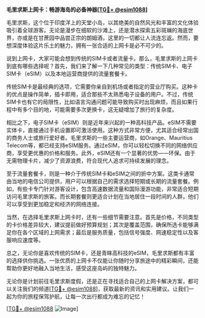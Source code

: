 **毛里求斯上网卡：畅游海岛的必备神器[[TG💪+ @esim1088](https://t.me/s/esim1088)]**

毛里求斯，这个位于印度洋上的天堂小岛，以其绝美的自然风光和丰富的文化体验吸引着全球游客。无论是漫步在细软的沙滩上，还是潜水探索五彩斑斓的海底世界，亦或是在甘蔗园中品尝正宗的朗姆酒，这里的一切都让人流连忘返。然而，要想深度体验这片乐土的魅力，拥有一张合适的上网卡是必不可少的。

说到上网卡，大家可能会想到传统的SIM卡或者流量卡。那么，毛里求斯的上网卡到底有哪些选择呢？首先，我们来了解一下几种常见的类型：传统SIM卡、电子SIM卡（eSIM）以及本地运营商提供的流量套餐卡。

传统SIM卡是最经典的选项，它需要你亲自到机场或者指定的营业厅购买。这种卡的优点是操作简单，插卡即用，适合那些不太熟悉电子设备的用户。不过，传统SIM卡也有它的局限性，比如语言沟通问题可能导致购买时出现麻烦，而且如果行程中有多个目的地，可能需要多次更换卡，这无疑增加了旅行的复杂度。

相比之下，电子SIM卡（eSIM）则是近年来兴起的一种高科技产品。eSIM不需要实体卡，直接通过手机设置即可激活使用。这种方式非常方便，尤其适合经常出国的商务人士或旅行爱好者。毛里求斯的一些主要运营商，如Orange、Mauritius Telecom等，都已经支持eSIM服务。通过eSIM，你可以轻松切换不同的网络供应商，享受更优惠的价格和服务。此外，eSIM还有一个显著的优势——环保。由于无需物理卡片，减少了资源浪费，符合现代人追求可持续发展的理念。

至于流量套餐卡，则是一种介于传统SIM卡和eSIM之间的折中方案。这类卡通常由当地的电信公司提供，用户可以根据自己的需求选择短期或长期的流量套餐。例如，有些卡专门针对游客设计，包含高速数据流量和国际漫游功能，非常适合短期访问毛里求斯的旅客。而长期套餐则更适合计划在当地居住一段时间的人群，他们可以享受到更加稳定和经济的网络连接。

当然，在选择毛里求斯上网卡时，还有一些细节需要注意。首先是价格，不同类型的卡价格差异较大，建议提前做好预算规划；其次是覆盖范围，确保所选卡能够满足你在各个区域的上网需求；最后是服务质量，包括信号强度、网速稳定性以及客服响应速度等。

总之，无论你是喜欢传统的SIM卡，还是青睐高科技的eSIM，毛里求斯都有丰富的选择供你挑选。一张优质的上网卡不仅能让你随时分享旅途中的精彩瞬间，还能帮助你更好地融入当地生活，感受这座岛屿的独特魅力。

无论你是计划前往毛里求斯度假，还是正在寻找适合自己的上网卡解决方案，都可以关注我们的频道[[TG💪+ @esim1088](https://t.me/s/esim1088)]，获取最新的资讯和实用建议。让我们一起为你的旅程保驾护航，让每一次出行都成为难忘的记忆！

[[TG💪+ @esim1088](https://t.me/s/esim1088) ![Image](https://i.postimg.cc/4NQfJmqS/Snipaste-2025-05-13-00-14-12.png)]